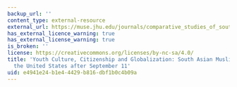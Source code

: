 ```yaml
---
backup_url: ''
content_type: external-resource
external_url: https://muse.jhu.edu/journals/comparative_studies_of_south_asia_africa_and_the_middle_east/v024/24.1maira.html
has_external_licence_warning: true
has_external_license_warning: true
is_broken: ''
license: https://creativecommons.org/licenses/by-nc-sa/4.0/
title: 'Youth Culture, Citizenship and Globalization: South Asian Muslim Youth in
  the United States after September 11'
uid: e4941e24-b1e4-4429-b816-dbf1b0c4b09a
---
```

